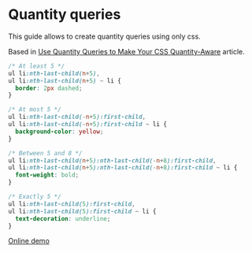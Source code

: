 # Quantity queries

This guide allows to create quantity queries using only css.

Based in
[Use Quantity Queries to Make Your CSS Quantity-Aware](http://www.hongkiat.com/blog/quantity-queries-css-quantity-aware/)
article.

```css
/* At least 5 */
ul li:nth-last-child(n+5),
ul li:nth-last-child(n+5) ~ li {
  border: 2px dashed;
}

/* At most 5 */
ul li:nth-last-child(-n+5):first-child,
ul li:nth-last-child(-n+5):first-child ~ li {
  background-color: yellow;
}

/* Between 5 and 8 */
ul li:nth-last-child(n+5):nth-last-child(-n+8):first-child,
ul li:nth-last-child(n+5):nth-last-child(-n+8):first-child ~ li {
  font-weight: bold;
}

/* Exactly 5 */
ul li:nth-last-child(5):first-child,
ul li:nth-last-child(5):first-child ~ li {
  text-decoration: underline;
}
```

[Online demo](https://oscarotero.github.io/css-style-guide/cases/cuantity/)
